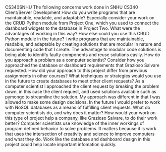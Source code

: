 CS340SNHU
The following concerns work done in SNHU CS340 Client/Server Development
How do you write programs that are maintainable, readable, and adaptable? Especially consider your work on the CRUD Python module from Project One, which you used to connect the dashboard widgets to the database in Project Two. What were the advantages of working in this way? How else could you use this CRUD Python module in the future?
I write programs that are maintainable, readable, and adaptable by creating solutions that are modular in nature and documenting code that I create. The advantage to modular code solutions is being able to identify faulty components and reuse solutions easily.
How do you approach a problem as a computer scientist? Consider how you approached the database or dashboard requirements that Grazioso Salvare requested. How did your approach to this project differ from previous assignments in other courses? What techniques or strategies would you use in the future to create databases to meet other client requests?
As a computer scientist I approached the client request by breaking the problem down, in this case the client request, and used solutions available such as pymongo to streamline the solution. My approach was different in that I was allowed to make some design decisions. In the future I would prefer to work with NoSQL databases as a means of fulfilling client requests.
What do computer scientists do, and why does it matter? How would your work on this type of project help a company, like Grazioso Salvare, to do their work better?
Computer scientists use knowledge of the inner workings of program defined behavior to solve problems. It matters because it is work that uses the intersection of creativity and science to improve computers and what they do. Work like the database and dashboard design in this project could help locate important infomation quickly.
